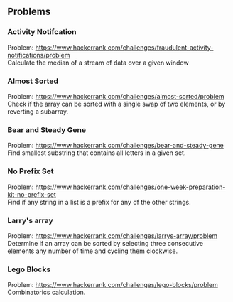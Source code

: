## Problems

### Activity Notifcation
Problem: https://www.hackerrank.com/challenges/fraudulent-activity-notifications/problem
\
Calculate the median of a stream of data over a given window

### Almost Sorted
Problem: https://www.hackerrank.com/challenges/almost-sorted/problem
\
Check if the array can be sorted with a single swap of two elements, or by reverting a subarray.

### Bear and Steady Gene

Problem: https://www.hackerrank.com/challenges/bear-and-steady-gene
\
Find smallest substring that contains all letters in a given set.

### No Prefix Set
Problem: https://www.hackerrank.com/challenges/one-week-preparation-kit-no-prefix-set
\
Find if any string in a list is a prefix for any of the other strings.

### Larry's array
Problem: https://www.hackerrank.com/challenges/larrys-array/problem
\
Determine if an array can be sorted by selecting three consecutive elements any number of time and cycling them clockwise.

### Lego Blocks
Problem: https://www.hackerrank.com/challenges/lego-blocks/problem
\
Combinatorics calculation.